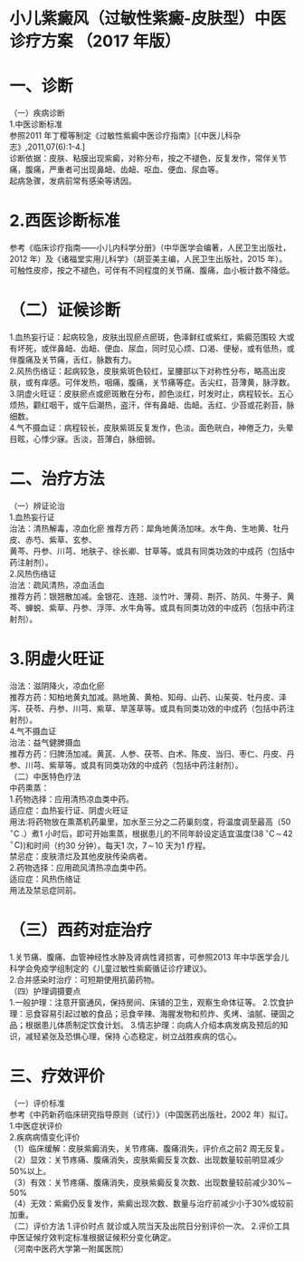 # 小儿紫癜风（过敏性紫癜-皮肤型）中医诊疗方案 （2017 年版）  
# 一、诊断  
（一）疾病诊断  
1.中医诊断标准  
参照2011 年丁樱等制定《过敏性紫癜中医诊疗指南》[《中医儿科杂志》,2011,07(6):1-4.]  
诊断依据：皮肤、粘膜出现紫癜，对称分布，按之不褪色，反复发作，常伴关节痛，腹痛，严重者可出现鼻衄、齿衄、呕血、便血、尿血等。  
起病急骤，发病前常有感染等诱因。  
# 2.西医诊断标准  
参考《临床诊疗指南——小儿内科学分册》（中华医学会编著，人民卫生出版社，2012 年）及《诸福堂实用儿科学》（胡亚美主编，人民卫生出版社，2015 年）。  
可触性皮疹，按之不褪色，可伴有不同程度的关节痛、腹痛，血小板计数不降低。  
#  （二）证候诊断  
1.血热妄行证：起病较急，皮肤出现瘀点瘀斑，色泽鲜红或紫红，紫癜范围较 大或有坏死，或伴鼻衄、齿衄、便血、尿血，同时见心烦、口渴、便秘，或有低热，或伴腹痛及关节痛，舌红，脉数有力。  
2.风热伤络证：起病较急，皮肤紫斑色较红，呈腰部以下对称性分布，略高出皮肤，或有痒感。可伴发热，咽痛，腹痛，关节痛等症。舌尖红，苔薄黄，脉浮数。  
3.阴虚火旺证：皮肤瘀点或瘀斑散在分布，颜色淡红，时发时止，病程较长。五心烦热，颧红咽干，或午后潮热，盗汗，伴有鼻衄、齿衄。舌红、少苔或花剥苔，脉细数。  
4.气不摄血证：病程较长，皮肤紫斑反复发作，色淡。面色晄白，神倦乏力，头晕目眩，心悸少寐。舌淡，苔薄白，脉细弱。  
# 二、治疗方法  
（一）辨证论治  
1.血热妄行证  
治法：清热解毒，凉血化瘀  推荐方药：犀角地黄汤加味。水牛角、生地黄、牡丹皮、赤芍、紫草、玄参、  
黄芩、丹参、川芎、地肤子、徐长卿、甘草等。或具有同类功效的中成药（包括中药注射剂）。  
2.风热伤络证  
治法：疏风清热，凉血活血  
推荐方药：银翘散加减。金银花、连翘、淡竹叶、薄荷、荆芥、防风、牛蒡子、黄芩、蝉蜕、紫草、丹参、浮萍、水牛角等。或具有同类功效的中成药（包括中药注射剂）。  
# 3.阴虚火旺证  
治法：滋阴降火，凉血化瘀  
推荐方药：知柏地黄丸加减。熟地黄、黄柏、知母、山药、山茱萸、牡丹皮、泽泻、茯苓、丹参、川芎、紫草、旱莲草等。或具有同类功效的中成药（包括中药注射剂）。  
4.气不摄血证  
治法：益气健脾摄血  
推荐方药：归脾汤加减。黄芪、人参、茯苓、白术、陈皮、当归、枣仁、丹皮、丹参、川芎、紫草等。或具有同类功效的中成药（包括中药注射剂）。  
（二）中医特色疗法  
中药熏蒸：  
1.药物选择：应用清热凉血类中药。  
适应症：血热妄行证、阴虚火旺证  
用法:将药物放在熏蒸机药巢里，加水至三分之二药巢刻度，将温度调至最高（$50\,^{\circ}\mathrm{C}\;.$）煮1 小时后，即可开始熏蒸，根据患儿的不同年龄设定适宜温度$(38\,^{\circ}\mathrm{C}\!\sim\!42\,^{\circ}\!\mathrm{C})$)和时间（约30 分钟）。每天1 次，$7\!\sim\!10$ 天为1 疗程。  
禁忌症：皮肤溃烂及其他皮肤传染病者。  
2.药物选择：应用疏风清热凉血类中药。  
适应症：风热伤络证  
用法及禁忌症同前。  
# （三）西药对症治疗  
1.关节痛、腹痛、血管神经性水肿及肾病性肾损害，可参照2013 年中华医学会儿科学会免疫学组制定的《儿童过敏性紫癜循证诊疗建议》。  
2.合并感染时治疗：可短期使用抗菌药物。  
（四）护理调摄要点  
1.一般护理：注意开窗通风，保持房间、床铺的卫生，观察生命体征等。 2.饮食护理：忌食容易引起过敏的食品；忌食辛辣、海腥发物和煎炸、炙烤、油腻、硬固之品；根据患儿体质制定饮食计划。 3.情志护理：向病人介绍本病发病及预后的知识，减轻紧张及恐惧心理，保持 心态稳定，树立战胜疾病的信心。  
# 三、疗效评价  
（一）评价标准  
参考《中药新药临床研究指导原则（试行）》（中国医药出版社，2002 年）拟订。1.中医症状评价  
2.疾病病情变化评价  
（1）临床缓解：皮肤紫癜消失，关节疼痛、腹痛消失，评价点之前2 周无反复。（2）显效：关节疼痛、腹痛消失，皮肤紫癜反复次数、出现数量较前明显减少$50\%$以上。  
（3）有效：关节疼痛、腹痛消失，皮肤紫癜反复次数、出现数量较前减少$30\%\sim$  
$50\%$  
（4）无效：紫癜仍反复发作，紫癜出现次数、数量与治疗前减少小于$30\%$或较前加重。  
（二）评价方法 1.评价时点 就诊或入院当天及出院日分别评价一次。 2.评价工具 中医证候疗效判定标准根据证候积分变化确定。  
（河南中医药大学第一附属医院）  